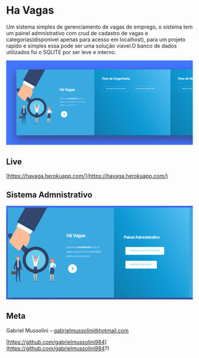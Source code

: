 # Ha Vagas

Um sistema simples de gerenciamento de vagas de emprego, o sistema tem um painel admnistrativo com crud de cadastro de vagas e categorias(disponivel apenas para acesso em localhost), para um projeto rapido e simples
essa pode ser uma solução viavel.O banco de dados utilizados foi o SQLITE por ser leve e interno.

![](home.png)

## Live

[https://havaga.herokuapp.com/](https://havaga.herokuapp.com/)



## Sistema Admnistrativo

![](admnistrativo.png)


## Meta

Gabriel Mussolini – gabrielmussolini@hotmail.com

[https://github.com/gabrielmussolini984](https://github.com/gabrielmussolini984?)